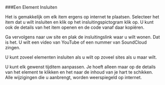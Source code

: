 ###Een Element Insluiten

Het is gemakkelijk om elk item ergens op internet te plaatsen. Selecteer het item dat u wilt insluiten en klik op het insluitingspictogram <i class="icon icon-share"></i> klik op. U kunt ook de details van het item openen en de code vanaf daar kopiëren.

Ga vervolgens naar uw site en plak de insluitingslink waar u wilt wonen. Dat is het. U wilt een video van YouTube of een nummer van SoundCloud zingen.

U kunt zoveel elementen insluiten als u wilt op zoveel sites als u maar wilt.

U kunt elk gewenst tijditem aanpassen. Je hoeft alleen maar op de details van het element te klikken en het naar de inhoud van je hart te schikken. Alle wijzigingen die u aanbrengt, worden weerspiegeld op internet.

